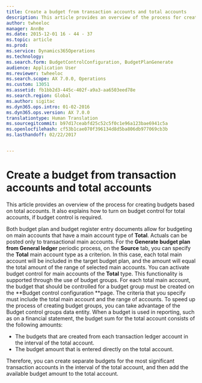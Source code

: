 ```yaml
---
title: Create a budget from transaction accounts and total accounts
description: This article provides an overview of the process for creating budgets based on total accounts. It also explains how to turn on budget control for total accounts, if budget control is required.
author: twheeloc
manager: AnnBe
ms.date: 2015-12-01 16 - 44 - 37
ms.topic: article
ms.prod: 
ms.service: Dynamics365Operations
ms.technology: 
ms.search.form: BudgetControlConfiguration, BudgetPlanGenerate
audience: Application User
ms.reviewer: twheeloc
ms.search.scope: AX 7.0.0, Operations
ms.custom: 13051
ms.assetid: fb1bb2d3-445c-402f-a9a3-aa6503eed78e
ms.search.region: Global
ms.author: sigitac
ms.dyn365.ops.intro: 01-02-2016
ms.dyn365.ops.version: AX 7.0.0
translationtype: Human Translation
ms.sourcegitcommit: b97d17ceabfd25c52c5f0c1e96a123bae6941c5a
ms.openlocfilehash: cf53b1cae070f396134d8d5ba806db977069cb3b
ms.lasthandoff: 02/22/2017


---
```


# <a name="create-a-budget-from-transaction-accounts-and-total-accounts"></a>Create a budget from transaction accounts and total accounts

This article provides an overview of the process for creating budgets based on total accounts. It also explains how to turn on budget control for total accounts, if budget control is required.

Both budget plan and budget register entry documents allow for budgeting on main accounts that have a main account type of **Total**. Actuals can be posted only to transactional main accounts. For the **Generate budget plan from General ledger** periodic process, on the **Source** tab, you can specify the **Total** main account type as a criterion. In this case, each total main account will be included in the target budget plan, and the amount will equal the total amount of the range of selected main accounts. You can activate budget control for main accounts of the **Total** type. This functionality is supported through the use of budget groups. For each total main account, the budget that should be controlled for a budget group must be created on the **Budget control configuration **page. The criteria that you specify must include the total main account and the range of accounts. To speed up the process of creating budget groups, you can take advantage of the Budget control groups data entity. When a budget is used in reporting, such as on a financial statement, the budget sum for the total account consists of the following amounts:

-   The budgets that are created from each transaction ledger account in the interval of the total account.
-   The budget amount that is entered directly on the total account.

Therefore, you can create separate budgets for the most significant transaction accounts in the interval of the total account, and then add the available budget amount to the total account.


